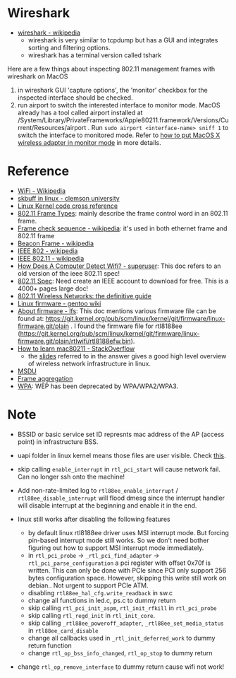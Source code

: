 # Wireshark
- [wireshark - wikipedia](https://en.wikipedia.org/wiki/Wireshark)
  - wireshark is very similar to tcpdump but has a GUI and integrates sorting and filtering options.
  - wireshark has a terminal version called tshark

Here are a few things about inspecting 802.11 management frames with wireshark on MacOS
1. in wireshark GUI 'capture options', the 'monitor' checkbox for the inspected interface should be checked.
2. run airport to switch the interested interface to monitor mode. MacOS already has a tool called airport installed at /System/Library/PrivateFrameworks/Apple80211.framework/Versions/Current/Resources/airport . Run `sudo airport <interface-name> sniff 1` to switch the interface to monitored mode. Refer to [how to put MacOS X wireless adapter in monitor mode](https://unix.stackexchange.com/questions/48671/how-to-put-mac-os-x-wireless-adapter-in-monitor-mode) in more details.

# Reference
- [WiFi - Wikipedia](https://en.wikipedia.org/wiki/Wi-Fi)
- [skbuff in linux - clemson university](https://people.computing.clemson.edu/~westall/853/notes/skbuff.pdf)
- [Linux Kernel code cross reference](https://elixir.bootlin.com/linux/latest/source)
- [802.11 Frame Types](https://en.wikipedia.org/wiki/802.11_Frame_Types): mainly describe the frame control word in an 802.11 frame.
- [Frame check sequence - wikipedia](https://en.wikipedia.org/wiki/Frame_check_sequence): it's used in both ethernet frame and 802.11 frame
- [Beacon Frame - wikipedia](https://en.wikipedia.org/wiki/Beacon_frame)
- [IEEE 802 - wikipedia](https://en.wikipedia.org/wiki/IEEE_802)
- [IEEE 802.11 - wikipedia](https://en.wikipedia.org/wiki/IEEE_802.11)
- [How Does A Computer Detect Wifi? - superuser](https://superuser.com/questions/1470252/how-does-a-computer-detect-wifi): This doc refers to an old version of the ieee 802.11 spec!
- [802.11 Spec](https://ieeexplore.ieee.org/document/9363693): Need create an IEEE account to download for free. This is a 4000+ pages large doc!
- [802.11 Wireless Networks: the definitive guide](https://paginas.fe.up.pt/~ee05005/tese/arquivos/ieee80211.pdf)
- [Linux firmware - gentoo wiki](https://wiki.gentoo.org/wiki/Linux_firmware)
- [About firmware - lfs](https://www.linuxfromscratch.org/blfs/view/svn/postlfs/firmware.html): This doc mentions various firmware file can be found at: https://git.kernel.org/pub/scm/linux/kernel/git/firmware/linux-firmware.git/plain . I found the firmware file for rtl8188ee (https://git.kernel.org/pub/scm/linux/kernel/git/firmware/linux-firmware.git/plain/rtlwifi/rtl8188efw.bin).
- [How to learn mac80211 - StackOverflow](https://stackoverflow.com/questions/7157181/how-to-learn-the-structure-of-linux-wireless-drivers-mac80211)
  - the [slides](https://wireless.wiki.kernel.org/_media/en/developers/documentation/mac80211.pdf) referred to in the answer gives a good high level overview of wireless network infrastructure in linux.
- [MSDU](https://en.wikipedia.org/wiki/MAC_service_data_unit)
- [Frame aggregation](https://en.wikipedia.org/wiki/MAC_service_data_uni://en.wikipedia.org/wiki/Frame_aggregation)
- [WPA](https://en.wikipedia.org/wiki/Wi-Fi_Protected_Access): WEP has been deprecated by WPA/WPA2/WPA3.

# Note

- BSSID or basic service set ID represnts mac address of the AP (access point) in infrastructure BSS.

- uapi folder in linux kernel means those files are user visible. Check [this](https://stackoverflow.com/questions/18858190/whats-in-include-uapi-of-kernel-source-project).

- skip calling `enable_interrupt` in `rtl_pci_start` will cause network fail. Can no longer ssh onto the machine!

- Add non-rate-limited log to `rtl88ee_enable_interrupt` / `rtl88ee_disable_interrupt` will flood dmesg since the interrupt handler will disable interrupt at the beginning and enable it in the end.

- linux still works after disabling the following features
  - by default linux rtl8188ee driver uses MSI interrupt mode. But forcing pin-based interrupt mode still works. So we don't need bother figuring out how to support MSI interrupt mode immediately.
  - in `rtl_pci_probe` -> `_rtl_pci_find_adapter` -> `rtl_pci_parse_configuration` a pci register with offset 0x70f is written. This can only be done with PCIe since PCI only support 256 bytes configuration space. However, skipping this write still work on debian.. Not urgent to support PCIe ATM.
  - disabling `rtl88ee_hal_cfg.write_readback` in sw.c
  - change all functions in led.c, ps.c to dummy return
  - skip calling `rtl_pci_init_aspm`, `rtl_init_rfkill` in `rtl_pci_probe`
  - skip calling `rtl_regd_init` in `rtl_init_core`.
  - skip calling `_rtl88ee_poweroff_adapter`, `_rtl88ee_set_media_status` in `rtl88ee_card_disable`
  - change all callbacks used in `_rtl_init_deferred_work` to dummy return function
  - change `rtl_op_bss_info_changed`, `rtl_op_stop` to dummy return

- change `rtl_op_remove_interface` to dummy return cause wifi not work!

